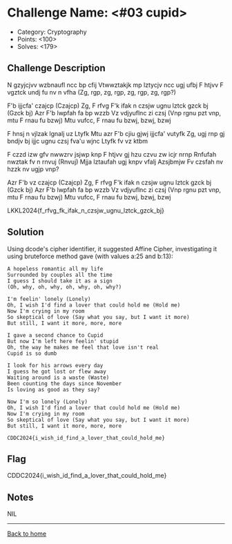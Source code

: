 # Challenge Name: <#03 cupid>

- Category: Cryptography
- Points: <100>
- Solves: <179>

## Challenge Description

N gzyjcjvv wzbnaufl ncc bp cfij
Vtwwztakjk mp lztycjv ncc ugj ufbj
F htjvv F vgztck undj fu nv n vfha
(Zg, rgp, zg, rgp, zg, rgp, zg, rgp?)

F'b ijjcfa' czajcp (Czajcp)
Zg, F rfvg F'k ifak n czsjw ugnu lztck gzck bj (Gzck bj)
Azr F'b lwpfah fa bp wzzb
Vz vdjyuflnc zi czsj (Vnp rgnu pzt vnp, mtu F rnau fu bzwj)
Mtu vufcc, F rnau fu bzwj, bzwj, bzwj

F hnsj n vjlzak lgnalj uz Ltyfk
Mtu azr F'b cjiu gjwj ijjcfa' vutyfk
Zg, ugj rnp gj bndjv bj ijjc ugnu czsj fva'u wjnc
Ltyfk fv vz ktbm

F czzd izw gfv nwwzrv jsjwp knp
F htjvv gj hzu czvu zw icjr nrnp
Rnfufah nwztak fv n rnvuj (Rnvuj)
Mjja lztaufah ugj knpv vfalj Azsjbmjw
Fv czsfah nv hzzk nv ugjp vnp?

Azr F'b vz czajcp (Czajcp)
Zg, F rfvg F'k ifak n czsjw ugnu lztck gzck bj (Gzck bj)
Azr F'b lwpfah fa bp wzzb
Vz vdjyuflnc zi czsj (Vnp rgnu pzt vnp, mtu F rnau fu bzwj)
Mtu vufcc, F rnau fu bzwj, bzwj, bzwj

LKKL2024{f_rfvg_fk_ifak_n_czsjw_ugnu_lztck_gzck_bj}

## Solution

Using dcode's cipher identifier, it suggested Affine Cipher, investigating it using bruteforce method gave (with values a:25 and b:13):

```
A hopeless romantic all my life
Surrounded by couples all the time
I guess I should take it as a sign
(Oh, why, oh, why, oh, why, oh, why?)

I'm feelin' lonely (Lonely)
Oh, I wish I'd find a lover that could hold me (Hold me)
Now I'm crying in my room
So skeptical of love (Say what you say, but I want it more)
But still, I want it more, more, more

I gave a second chance to Cupid
But now I'm left here feelin' stupid
Oh, the way he makes me feel that love isn't real
Cupid is so dumb

I look for his arrows every day
I guess he got lost or flew away
Waiting around is a waste (Waste)
Been counting the days since November
Is loving as good as they say?

Now I'm so lonely (Lonely)
Oh, I wish I'd find a lover that could hold me (Hold me)
Now I'm crying in my room
So skeptical of love (Say what you say, but I want it more)
But still, I want it more, more, more

CDDC2024{i_wish_id_find_a_lover_that_could_hold_me}
```

## Flag

CDDC2024{i_wish_id_find_a_lover_that_could_hold_me}

## Notes

NIL

---

[Back to home](https://github.com/kailermai/CTF-Writeups/tree/main/CDDC2024)
